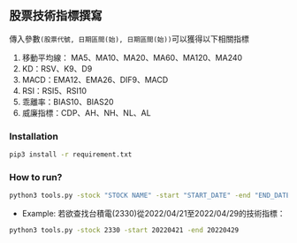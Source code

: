 ## 股票技術指標撰寫
傳入參數`(股票代號, 日期區間(始), 日期區間(始))`可以獲得以下相關指標
1. 移動平均線： MA5、MA10、MA20、MA60、MA120、MA240
2. KD：RSV、K9、D9
3. MACD：EMA12、EMA26、DIF9、MACD
4. RSI：RSI5、RSI10
5. 乖離率：BIAS10、BIAS20
6. 威廉指標：CDP、AH、NH、NL、AL

### Installation
```cmd
pip3 install -r requirement.txt
```

### How to run?
```cmd
python3 tools.py -stock "STOCK NAME" -start "START_DATE" -end "END_DATE"
```

- Example:
若欲查找台積電(2330)從2022/04/21至2022/04/29的技術指標：
```cmd
python3 tools.py -stock 2330 -start 20220421 -end 20220429
```